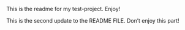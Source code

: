 This is the readme for my test-project. Enjoy!

This is the second update to the README FILE. Don’t enjoy this part!